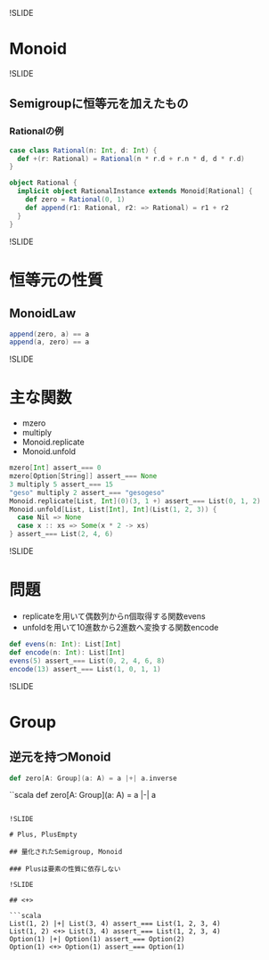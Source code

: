 !SLIDE

# Monoid

!SLIDE

## Semigroupに恒等元を加えたもの

### Rationalの例

```scala
case class Rational(n: Int, d: Int) {
  def +(r: Rational) = Rational(n * r.d + r.n * d, d * r.d)
}

object Rational {
  implicit object RationalInstance extends Monoid[Rational] {
    def zero = Rational(0, 1)
    def append(r1: Rational, r2: => Rational) = r1 + r2
  }
}
```

!SLIDE

# 恒等元の性質

## MonoidLaw

```scala
append(zero, a) == a
append(a, zero) == a
```

!SLIDE

# 主な関数

* mzero
* multiply
* Monoid.replicate
* Monoid.unfold

```scala
mzero[Int] assert_=== 0
mzero[Option[String]] assert_=== None
3 multiply 5 assert_=== 15
"geso" multiply 2 assert_=== "gesogeso"
Monoid.replicate[List, Int](0)(3, 1 +) assert_=== List(0, 1, 2)
Monoid.unfold[List, List[Int], Int](List(1, 2, 3)) {
  case Nil => None
  case x :: xs => Some(x * 2 -> xs)
} assert_=== List(2, 4, 6)
```

!SLIDE

# 問題

* replicateを用いて偶数列からn個取得する関数evens
* unfoldを用いて10進数から2進数へ変換する関数encode

```scala
def evens(n: Int): List[Int]
def encode(n: Int): List[Int]
evens(5) assert_=== List(0, 2, 4, 6, 8)
encode(13) assert_=== List(1, 0, 1, 1)
```

!SLIDE

# Group

## 逆元を持つMonoid

```scala
def zero[A: Group](a: A) = a |+| a.inverse
```

``scala
def zero[A: Group](a: A) = a |-| a
```

!SLIDE

# Plus, PlusEmpty

## 量化されたSemigroup, Monoid

### Plusは要素の性質に依存しない

!SLIDE

## <+>

```scala
List(1, 2) |+| List(3, 4) assert_=== List(1, 2, 3, 4)
List(1, 2) <+> List(3, 4) assert_=== List(1, 2, 3, 4)
Option(1) |+| Option(1) assert_=== Option(2)
Option(1) <+> Option(1) assert_=== Option(1)
```

